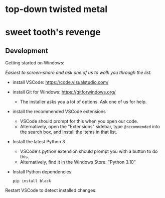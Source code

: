 # top-down twisted metal

# sweet tooth's revenge

## Development

Getting started on Windows:

*Easiest to screen-share and ask one of us to walk you through the list.*

- install VSCode: <https://code.visualstudio.com/>
- install Git for Windows: <https://gitforwindows.org/>
  - The installer asks you a lot of options.  Ask one of us for help.
- install the recommended VSCode extensions
  - VSCode should prompt for this when you open our code.
  - Alternatively, open the "Extensions" sidebar, type `@recommended` into the
  search box, and install the items in that list.
- Install the latest Python 3
  - VSCode's python extension should prompt you with a button to do this.
  - Alternatively, find it in the Windows Store: "Python 3.10"
- Install Python dependencies:

    ```
    pip install black
    ```

Restart VSCode to detect installed changes.
